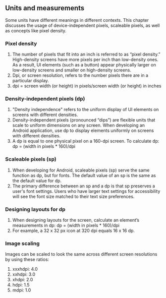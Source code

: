 ## Units and measurements

Some units have different meanings in different contexts. This chapter discusses the usage of device-independent pixels, scaleable pixels, as well as concepts like pixel density.

### Pixel density
1. The number of pixels that fit into an inch is referred to as “pixel density.” High-density screens have more pixels per inch than low-density ones. As a result, UI elements (such as a button) appear physically larger on low-density screens and smaller on high-density screens.
2. Dpi, or screen resolution, refers to the number pixels there are in a particular display.
3. dpi = screen width (or height) in pixels/screen width (or height) in inches

### Density-independent pixels (dp)
1. "Density independence" refers to the uniform display of UI elements on screens with different densities.
2. Density-independent pixels (pronounced “dips”) are flexible units that scale to uniform dimensions on any screen. When developing an Android application, use dp to display elements uniformly on screens with different densities.
3. A dp is equal to one physical pixel on a 160-dpi screen. To calculate dp: dp = (width in pixels * 160)/dpi

### Scaleable pixels (sp)
1. When developing for Android, scaleable pixels (sp) serve the same function as dp, but for fonts. The default value of an sp is the same as the default value for dp.
2. The primary difference between an sp and a dp is that sp preserves a user's font settings. Users who have larger text settings for accessibility will see the font size matched to their text size preferences.

### Designing layouts for dp
1. When designing layouts for the screen, calculate an element’s measurements in dp: dp = (width in pixels * 160)/dpi
2. For example, a 32 x 32 px icon at 320 dpi equals 16 x 16 dp.

### Image scaling
Images can be scaled to look the same across different screen resolutions by using these ratios:

1. xxxhdpi: 4.0
2. xxhdpi: 3.0
3. xhdpi: 2.0
4. hdpi: 1.5
5. mdpi: 1.0
